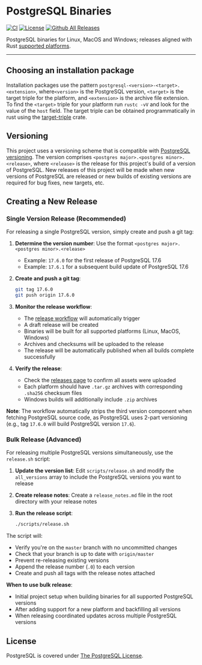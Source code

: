 # PostgreSQL Binaries

[![CI](https://github.com/Torq-Interface/postgresql-binaries/actions/workflows/ci.yml/badge.svg?branch=master)](https://github.com/Torq-Interface/postgresql-binaries/actions?query=workflow%3Aci+branch%3Amaster)
[![License](https://img.shields.io/github/license/Torq-Interface/postgresql-binaries)](./LICENSE)
[![Github All Releases](https://img.shields.io/github/downloads/Torq-Interface/postgresql-binaries/total.svg)]()

PostgreSQL binaries for Linux, MacOS and Windows; releases aligned with Rust [supported platforms](https://doc.rust-lang.org/nightly/rustc/platform-support.html).

---

## Choosing an installation package

Installation packages use the pattern `postgresql-<version>-<target>.<extension>`, where`<version>` is the
PostgreSQL version, `<target>` is the target triple for the platform, and `<extension>` is the archive file
extension.  To find the `<target>` triple for your platform run `rustc -vV` and look for the value of the
`host` field.  The target triple can be obtained programmatically in rust using the [target-triple](https://crates.io/crates/target-triple) crate.

## Versioning

This project uses a versioning scheme that is compatible with [PostgreSQL versioning](https://www.postgresql.org/support/versioning/).
The version comprises `<postgres major>.<postgres minor>.<release>`, where `<release>` is the release for
this project's build of a version of PostgreSQL.  New releases of this project will be made when new versions
of PostgreSQL are released or new builds of existing versions are required for bug fixes, new targets, etc.

## Creating a New Release

### Single Version Release (Recommended)

For releasing a single PostgreSQL version, simply create and push a git tag:

1. **Determine the version number**: Use the format `<postgres major>.<postgres minor>.<release>`
   - Example: `17.6.0` for the first release of PostgreSQL 17.6
   - Example: `17.6.1` for a subsequent build update of PostgreSQL 17.6

2. **Create and push a git tag**:
   ```bash
   git tag 17.6.0
   git push origin 17.6.0
   ```

3. **Monitor the release workflow**:
   - The [release workflow](https://github.com/Torq-Interface/postgresql-binaries/actions/workflows/release.yml) will automatically trigger
   - A draft release will be created
   - Binaries will be built for all supported platforms (Linux, MacOS, Windows)
   - Archives and checksums will be uploaded to the release
   - The release will be automatically published when all builds complete successfully

4. **Verify the release**:
   - Check the [releases page](https://github.com/Torq-Interface/postgresql-binaries/releases) to confirm all assets were uploaded
   - Each platform should have `.tar.gz` archives with corresponding `.sha256` checksum files
   - Windows builds will additionally include `.zip` archives

**Note**: The workflow automatically strips the third version component when fetching PostgreSQL source code, as PostgreSQL uses 2-part versioning (e.g., tag `17.6.0` will build PostgreSQL version `17.6`).

### Bulk Release (Advanced)

For releasing multiple PostgreSQL versions simultaneously, use the `release.sh` script:

1. **Update the version list**: Edit `scripts/release.sh` and modify the `all_versions` array to include the PostgreSQL versions you want to release

2. **Create release notes**: Create a `release_notes.md` file in the root directory with your release notes

3. **Run the release script**:
   ```bash
   ./scripts/release.sh
   ```

The script will:
- Verify you're on the `master` branch with no uncommitted changes
- Check that your branch is up to date with `origin/master`
- Prevent re-releasing existing versions
- Append the release number (`.0`) to each version
- Create and push all tags with the release notes attached

**When to use bulk release**:
- Initial project setup when building binaries for all supported PostgreSQL versions
- After adding support for a new platform and backfilling all versions
- When releasing coordinated updates across multiple PostgreSQL versions

## License

PostgreSQL is covered under [The PostgreSQL License](https://opensource.org/licenses/postgresql).

